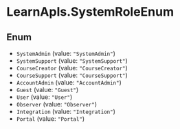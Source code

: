 # LearnApIs.SystemRoleEnum

## Enum

* `SystemAdmin` (value: `"SystemAdmin"`)
* `SystemSupport` (value: `"SystemSupport"`)
* `CourseCreator` (value: `"CourseCreator"`)
* `CourseSupport` (value: `"CourseSupport"`)
* `AccountAdmin` (value: `"AccountAdmin"`)
* `Guest` (value: `"Guest"`)
* `User` (value: `"User"`)
* `Observer` (value: `"Observer"`)
* `Integration` (value: `"Integration"`)
* `Portal` (value: `"Portal"`)
